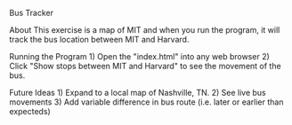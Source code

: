 Bus Tracker 

About
    This exercise is a map of MIT and when you run the program, it will track the bus location between MIT and Harvard. 

Running the Program
    1)  Open the "index.html" into any web browser
    2)  Click "Show stops between MIT and Harvard" to see the movement of the bus.

Future Ideas
    1)  Expand to a local map of Nashville, TN.
    2)  See live bus movements
    3)  Add variable difference in bus route (i.e. later or earlier than expecteds)
